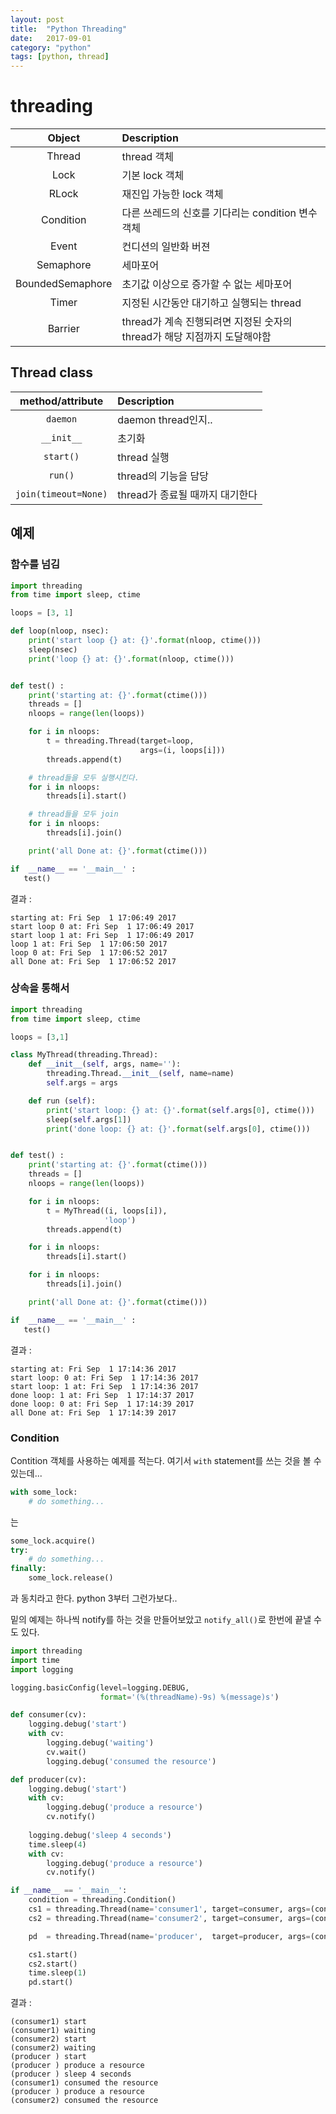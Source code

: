 ```yaml
---
layout: post
title:  "Python Threading"
date:   2017-09-01
category: "python"
tags: [python, thread]
---
```


# threading

|Object | Description |
|:----:|:-------------|
|Thread|thread 객체|
|Lock|기본 lock 객체|
|RLock|재진입 가능한 lock 객체|
|Condition|다른 쓰레드의 신호를 기다리는 condition 변수 객체|
|Event|컨디션의 일반화 버젼|
|Semaphore|세마포어|
|BoundedSemaphore|초기값 이상으로 증가할 수 없는 세마포어|
|Timer|지정된 시간동안 대기하고 실행되는 thread|
|Barrier|thread가 계속 진행되려면 지정된 숫자의 thread가 해당 지점까지 도달해야함|

## Thread class

|method/attribute | Description |
|:----:|:-------------|
|`daemon`| daemon thread인지..|
|`__init__`| 초기화 |
|`start()`| thread 실행|
|`run()`| thread의 기능을 담당 |
|`join(timeout=None)`| thread가 종료될 때까지 대기한다|

## 예제

### 함수를 넘김

```python
import threading
from time import sleep, ctime

loops = [3, 1]

def loop(nloop, nsec):
    print('start loop {} at: {}'.format(nloop, ctime()))
    sleep(nsec)
    print('loop {} at: {}'.format(nloop, ctime()))


def test() :
    print('starting at: {}'.format(ctime()))
    threads = []
    nloops = range(len(loops))

    for i in nloops:
        t = threading.Thread(target=loop,
                             args=(i, loops[i]))
        threads.append(t)

    # thread들을 모두 실행시킨다.
    for i in nloops:
        threads[i].start()

    # thread들을 모두 join
    for i in nloops:
        threads[i].join()

    print('all Done at: {}'.format(ctime()))

if  __name__ == '__main__' : 
   test()

```

결과 :

```
starting at: Fri Sep  1 17:06:49 2017
start loop 0 at: Fri Sep  1 17:06:49 2017
start loop 1 at: Fri Sep  1 17:06:49 2017
loop 1 at: Fri Sep  1 17:06:50 2017
loop 0 at: Fri Sep  1 17:06:52 2017
all Done at: Fri Sep  1 17:06:52 2017
```

### 상속을 통해서

```python
import threading
from time import sleep, ctime

loops = [3,1]

class MyThread(threading.Thread):
    def __init__(self, args, name=''):
        threading.Thread.__init__(self, name=name)
        self.args = args

    def run (self):
        print('start loop: {} at: {}'.format(self.args[0], ctime()))
        sleep(self.args[1])
        print('done loop: {} at: {}'.format(self.args[0], ctime()))


def test() :
    print('starting at: {}'.format(ctime()))
    threads = []
    nloops = range(len(loops))

    for i in nloops:
        t = MyThread((i, loops[i]),
                     'loop')
        threads.append(t)

    for i in nloops:
        threads[i].start()

    for i in nloops:
        threads[i].join()

    print('all Done at: {}'.format(ctime()))

if  __name__ == '__main__' : 
   test()

```

결과 :
```
starting at: Fri Sep  1 17:14:36 2017
start loop: 0 at: Fri Sep  1 17:14:36 2017
start loop: 1 at: Fri Sep  1 17:14:36 2017
done loop: 1 at: Fri Sep  1 17:14:37 2017
done loop: 0 at: Fri Sep  1 17:14:39 2017
all Done at: Fri Sep  1 17:14:39 2017
```

### Condition

Contition 객체를 사용하는 예제를 적는다.
여기서 `with` statement를 쓰는 것을 볼 수 있는데...
```python
with some_lock:
    # do something...
```
는 
```python
some_lock.acquire()
try:
    # do something...
finally:
    some_lock.release()
```
과 동치라고 한다. python 3부터 그런가보다..

밑의 예제는 하나씩 notify를 하는 것을 만들어보았고 `notify_all()`로 한번에 끝낼 수도 있다.

```python
import threading
import time
import logging

logging.basicConfig(level=logging.DEBUG,
                    format='(%(threadName)-9s) %(message)s')

def consumer(cv):
    logging.debug('start')
    with cv:
        logging.debug('waiting')
        cv.wait()
        logging.debug('consumed the resource')

def producer(cv):
    logging.debug('start')
    with cv:
        logging.debug('produce a resource')
        cv.notify()
    
    logging.debug('sleep 4 seconds')
    time.sleep(4)
    with cv:
        logging.debug('produce a resource')
        cv.notify()

if __name__ == '__main__':
    condition = threading.Condition()
    cs1 = threading.Thread(name='consumer1', target=consumer, args=(condition,))
    cs2 = threading.Thread(name='consumer2', target=consumer, args=(condition,))

    pd  = threading.Thread(name='producer',  target=producer, args=(condition,))

    cs1.start()
    cs2.start()
    time.sleep(1)
    pd.start()


```

결과 :
```
(consumer1) start
(consumer1) waiting
(consumer2) start
(consumer2) waiting
(producer ) start
(producer ) produce a resource
(producer ) sleep 4 seconds
(consumer1) consumed the resource
(producer ) produce a resource
(consumer2) consumed the resource
```